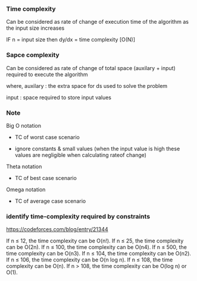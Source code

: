 ### Time complexity

Can be considered as rate of change of execution time of the algorithm as the input size increases

IF n = input size then dy/dx = time complexity [O(N)]


### Sapce complexity

Can be considered as rate of change of total space (auxilary + input) required to execute the algorithm

where,
auxilary : the extra space for ds used to solve the problem

input : space required to store input values

### Note 

Big O notation 

- TC of worst case scenario

- ignore constants & small values (when the input value is high these values are negligible when calculating rateof change)

Theta notation

- TC of best case scenario

Omega notation
- TC of average case scenario


### identify time-complexity required by constraints

https://codeforces.com/blog/entry/21344

If n ≤ 12, the time complexity can be O(n!).
If n ≤ 25, the time complexity can be O(2n).
If n ≤ 100, the time complexity can be O(n4).
If n ≤ 500, the time complexity can be O(n3).
If n ≤ 104, the time complexity can be O(n2).
If n ≤ 106, the time complexity can be O(n log n).
If n ≤ 108, the time complexity can be O(n).
If n > 108, the time complexity can be O(log n) or O(1).

